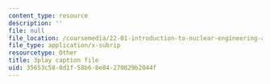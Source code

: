 ```yaml
---
content_type: resource
description: ''
file: null
file_location: /coursemedia/22-01-introduction-to-nuclear-engineering-and-ionizing-radiation-fall-2016/35653c580d1f58b68e84270829b2044f_CjZjVUWMEz0.vtt
file_type: application/x-subrip
resourcetype: Other
title: 3play caption file
uid: 35653c58-0d1f-58b6-8e84-270829b2044f
---
```

